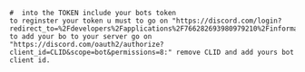 	#  into the TOKEN include your bots token 
	to reginster your token u must to go on "https://discord.com/login?redirect_to=%2Fdevelopers%2Fapplications%2F766282693980979210%2Finformation"
	to add your bo to your server go on "https://discord.com/oauth2/authorize?client_id=CLID&scope=bot&permissions=8:" remove CLID and add yours bot client id.
